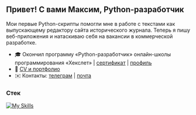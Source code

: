 Привет! С вами Максим, Python-разработчик
------------------------------

Мои первые Python-скрипты помогли мне в работе с текстами как выпускающему редактору сайта исторического журнала. Теперь я пишу веб-приложения и натаскиваю себя на вакансии в коммерческой разработке.  

* 🎓 Окончил программу «Python-разработчик» онлайн-школы программирования «Хекслет» | [сертификат](https://raw.githubusercontent.com/pestrukha/pestrukha/refs/heads/main/hexlet.png) | [профиль](https://ru.hexlet.io/u/pestrukha)
* 💼 [CV и портфолио](https://github.com/pestrukha/pestrukha/raw/main/cv.pdf)
* ✉️ Контакты: [телеграм](https://t.me/mfpldt)  | [почта](mailto:pestrukha@gmail.com)

### Стек
[![My Skills](https://skillicons.dev/icons?i=py,django,flask,postgres,docker,html,css,git,pycharm,linux,ubuntu)](https://skillicons.dev)
